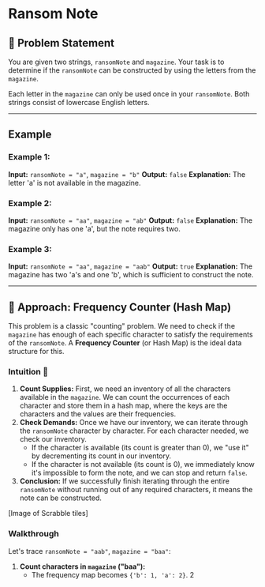 # Ransom Note

## 📝 Problem Statement

You are given two strings, `ransomNote` and `magazine`. Your task is to determine if the `ransomNote` can be constructed by using the letters from the `magazine`.

Each letter in the `magazine` can only be used once in your `ransomNote`. Both strings consist of lowercase English letters.

---

## Example

### Example 1:
**Input:** `ransomNote = "a"`, `magazine = "b"`
**Output:** `false`
**Explanation:** The letter 'a' is not available in the magazine.

### Example 2:
**Input:** `ransomNote = "aa"`, `magazine = "ab"`
**Output:** `false`
**Explanation:** The magazine only has one 'a', but the note requires two.

### Example 3:
**Input:** `ransomNote = "aa"`, `magazine = "aab"`
**Output:** `true`
**Explanation:** The magazine has two 'a's and one 'b', which is sufficient to construct the note.

---
## 🧠 Approach: Frequency Counter (Hash Map)

This problem is a classic "counting" problem. We need to check if the `magazine` has enough of each specific character to satisfy the requirements of the `ransomNote`. A **Frequency Counter** (or Hash Map) is the ideal data structure for this.

### Intuition 📖
1.  **Count Supplies:** First, we need an inventory of all the characters available in the `magazine`. We can count the occurrences of each character and store them in a hash map, where the keys are the characters and the values are their frequencies.
2.  **Check Demands:** Once we have our inventory, we can iterate through the `ransomNote` character by character. For each character needed, we check our inventory.
    - If the character is available (its count is greater than 0), we "use it" by decrementing its count in our inventory.
    - If the character is not available (its count is 0), we immediately know it's impossible to form the note, and we can stop and return `false`.
3.  **Conclusion:** If we successfully finish iterating through the entire `ransomNote` without running out of any required characters, it means the note can be constructed.

[Image of Scrabble tiles]

### Walkthrough
Let's trace `ransomNote = "aab"`, `magazine = "baa"`:

1.  **Count characters in `magazine` ("baa"):**
    - The frequency map becomes `{'b': 1, 'a': 2}`.
2
